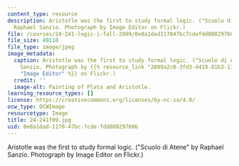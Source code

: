 ```yaml
---
content_type: resource
description: Aristotle was the first to study formal logic. ("Scuolo di Atene" by
  Raphael Sanzio. Photograph by Image Editor on Flickr.)
file: /courses/24-241-logic-i-fall-2009/0e8a1dad117047bc7cdefdd808297606_24-241f09.jpg
file_size: 49110
file_type: image/jpeg
image_metadata:
  caption: Aristotle was the first to study formal logic. ("Scuolo di Atene" by Raphael
    Sanzio. Photograph by {{% resource_link "2099a2c0-3fd3-4419-81b3-11617000906c"
    "Image Editor" %}} on Flickr.)
  credit: ''
  image-alt: Painting of Plato and Aristotle.
learning_resource_types: []
license: https://creativecommons.org/licenses/by-nc-sa/4.0/
ocw_type: OCWImage
resourcetype: Image
title: 24-241f09.jpg
uid: 0e8a1dad-1170-47bc-7cde-fdd808297606
---
```

Aristotle was the first to study formal logic. ("Scuolo di Atene" by Raphael Sanzio. Photograph by Image Editor on Flickr.)